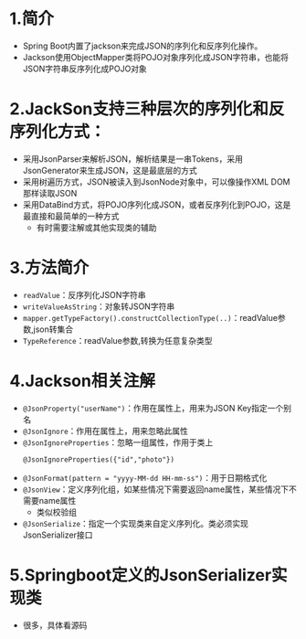 # 1.简介
- Spring Boot内置了jackson来完成JSON的序列化和反序列化操作。
- Jackson使用ObjectMapper类将POJO对象序列化成JSON字符串，也能将JSON字符串反序列化成POJO对象

# 2.JackSon支持三种层次的序列化和反序列化方式：
- 采用JsonParser来解析JSON，解析结果是一串Tokens，采用JsonGenerator来生成JSON，这是最底层的方式
- 采用树遍历方式，JSON被读入到JsonNode对象中，可以像操作XML DOM那样读取JSON
- 采用DataBind方式，将POJO序列化成JSON，或者反序列化到POJO，这是最直接和最简单的一种方式
    - 有时需要注解或其他实现类的辅助

# 3.方法简介
- `readValue`：反序列化JSON字符串
- `writeValueAsString`：对象转JSON字符串
- `mapper.getTypeFactory().constructCollectionType(..)`：readValue参数,json转集合
- `TypeReference`：readValue参数,转换为任意复杂类型

# 4.Jackson相关注解
- `@JsonProperty("userName")`：作用在属性上，用来为JSON Key指定一个别名
- `@JsonIgnore`：作用在属性上，用来忽略此属性
- `@JsonIgnoreProperties`：忽略一组属性，作用于类上
    ```
    @JsonIgnoreProperties({"id","photo"})
    ```
- `@JsonFormat(pattern = "yyyy-MM-dd HH-mm-ss")`：用于日期格式化
- `@JsonView`：定义序列化组，如某些情况下需要返回name属性，某些情况下不需要name属性
    - 类似校验组
- `@JsonSerialize`：指定一个实现类来自定义序列化。类必须实现JsonSerializer接口

# 5.Springboot定义的JsonSerializer实现类
- 很多，具体看源码


